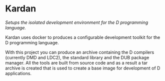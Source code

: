 # Kardan

_Setups the isolated development environment for the D programming language._

Kardan uses docker to produces a configurable development toolkit for the D programming language.

With this project you can produce an archive containing the D compilers (currently DMD and LDC2), the standard library and the DUB package manager. All the tools are built from source code and as a result a tar archive is created that is used to create a base image for development of D applications.

